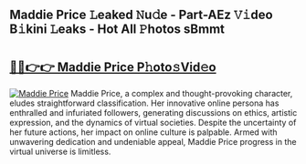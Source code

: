 ## Maddie Price 𝙻eaked 𝙽u𝚍e - Part-AEz 𝚅𝚒deo B𝚒kini 𝙻eaks - Hot All 𝙿hotos sBmmt

# <h2><a href="http://ld3mdv.urlbe.top/?page=Maddie+Price">🔗🔗👉👉 Maddie Price P𝚑oto𝚜Vid𝚎o</a></h2>

[![Maddie Price](https://i.imgur.com/eBuTRDB.gif)](http://ld3mdv.urlbe.top/?page=Maddie+Price)
Maddie Price, a complex and thought-provoking character, eludes straightforward classification. Her innovative online persona has enthralled and infuriated followers, generating discussions on ethics, artistic expression, and the dynamics of virtual societies. Despite the uncertainty of her future actions, her impact on online culture is palpable. Armed with unwavering dedication and undeniable appeal, Maddie Price progress in the virtual universe is limitless.
